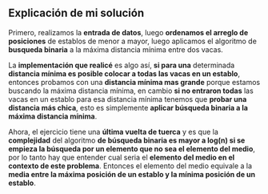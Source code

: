 ## Explicación de mi solución

Primero, realizamos la **entrada de datos**, luego **ordenamos el arreglo de posiciones** de establos de menor a mayor, luego aplicamos el algoritmo de **busqueda binaria** a la máxima distancia mínima entre dos vacas.

La **implementación que realicé** es algo así, **si para una** determinada **distancia mínima es posible colocar a todas las vacas en un establo**, entonces probamos con una **distancia mínima mas grande** porque estamos buscando la máxima distancia mínima, en cambio **si no entraron todas** las vacas en un establo para esa distancia mínima tenemos que **probar una distancia más chica**, esto es simplemente **aplicar búsqueda binaria a la máxima distancia mínima**. 

Ahora, el ejercicio tiene una **última vuelta de tuerca** y es que la **complejidad** del algoritmo **de búsqueda binaria es mayor a log(n) si se empieza la búsqueda por un elemento que no sea el elemento del medio**, por lo tanto hay que entender cual seria el **elemento del medio en el contexto de este problema**. Entonces el elemento del medio equivale a la **media entre la máxima posición de un establo y la mínima posición de un establo**.